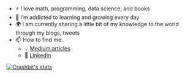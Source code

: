 - :zap: I love math, programming, data science, and books
- 🌱 I’m addicted to learning and growing every day
- :earth_africa: I am currently sharing a little bit of my knowledge to the world through my blogs, tweets
- 📫 How to find me: 
  - :bulb: [Medium articles](https://medium.com/@crashbit)
  - :office: [LinkedIn](https://www.linkedin.com/in/germansantos//)

[![Crashbit's stats](https://github-readme-stats.vercel.app/api?username=crashbit&count_private=true&show_icons=true&theme=radical&hide_rank=false)](https://github.com/anuraghazra/github-readme-stats)
<!--
**crashbit/crashbit** is a ✨ _special_ ✨ repository because its `README.md` (this file) appears on your GitHub profile.

Here are some ideas to get you started:

- 🔭 I’m currently working on ...
- 🌱 I’m currently learning ...
- 👯 I’m looking to collaborate on ...
- 🤔 I’m looking for help with ...
- 💬 Ask me about ...
- 📫 How to reach me: ...
- 😄 Pronouns: ...
- ⚡ Fun fact: ...
-->
